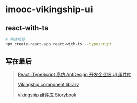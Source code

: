 # imooc-vikingship-ui

## react-with-ts

```bash
# 构建项目
npx create-react-app react-with-ts --typescript
```

## 写在最后

> [React+TypeScript 高仿 AntDesign 开发企业级 UI 组件库](https://coding.imooc.com/class/428.html)
>
> [Vikingship component library](https://www.npmjs.com/package/vikingship)
>
> [vikingship 组件库 Storybook](http://vikingship.xyz/?path=/story/%E6%AC%A2%E8%BF%8E%E6%9D%A5%E5%88%B0%E8%AF%BE%E7%A8%8B--welcome)
